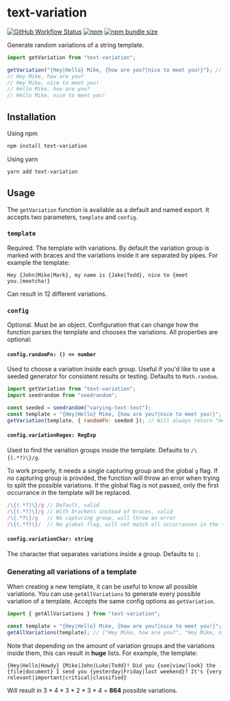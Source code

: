 # text-variation

[![GitHub Workflow Status](https://img.shields.io/github/workflow/status/gaston-flores/text-variation/CI)](https://github.com/gaston-flores/text-variation/actions/workflows/release.yml)
[![npm](https://img.shields.io/npm/v/text-variation)](https://www.npmjs.com/package/text-variation)
[![npm bundle size](https://img.shields.io/bundlephobia/minzip/text-variation)](https://bundlephobia.com/package/text-variation)

Generate random variations of a string template.

```ts
import getVariation from "text-variation";

getVariation("{Hey|Hello} Mike, {how are you?|nice to meet you!}"); // Will return one of:
// Hey Mike, how are you?
// Hey Mike, nice to meet you!
// Hello Mike, how are you?
// Hello Mike, nice to meet you!
```

## Installation

Using npm

```bash
npm install text-variation
```

Using yarn

```bash
yarn add text-variation
```

## Usage

The `getVariation` function is available as a default and named export. It accepts two parameters, `template` and `config`.

### `template`

Required. The template with variations. By default the variation group is marked with braces and the variations inside it are separated by pipes. For example the template:

```
Hey {John|Mike|Mark}, my name is {Jake|Todd}, nice to {meet you.|meetcha!}
```

Can result in 12 different variations.

### `config`

Optional. Must be an object. Configuration that can change how the function parses the template and chooses the variations. All properties are optional:

#### `config.randomFn: () => number`

Used to choose a variation inside each group. Useful if you'd like to use a seeded generator for consistent results or testing. Defaults to `Math.random`.

```js
import getVariation from "text-variation";
import seedrandom from "seedrandom";

const seeded = seedrandom("varying-text-test");
const template = "{Hey|Hello} Mike, {how are you?|nice to meet you!}";
getVariation(template, { randomFn: seeded }); // Will always return "Hey Mike, nice to meet you!"
```

#### `config.variationRegex: RegExp`

Used to find the variation groups inside the template. Defaults to `/\{(.*?)\}/g`.

To work properly, it needs a single capturing group and the global `g` flag. If no capturing group is provided, the function will throw an error when trying to split the possible variations. If the global flag is not passed, only the first occurrance in the template will be replaced.

```ts
/\{(.*?)\}/g // Default, valid
/\[(.*?)\]/g // With brackets instead of braces, valid
/\{.*?\}/g   // No capturing group, will throw an error
/\{(.*?)\}/  // No global flag, will not match all occurrances in the template
```

#### `config.variationChar: string`

The character that separates variations inside a group. Defaults to `|`.

### Generating all variations of a template

When creating a new template, it can be useful to know all possible variations. You can use `getAllVariations` to generate every possible variation of a template. Accepts the same config options as `getVariation`.

```js
import { getAllVariations } from "text-variation";

const template = "{Hey|Hello} Mike, {how are you?|nice to meet you!}";
getAllVariations(template); // ["Hey Mike, how are you?", "Hey Mike, nice to meet you!", "Hello Mike, how are you?", "Hello Mike, nice to meet you!"]
```

Note that depending on the amount of variation groups and the variations inside them, this can result in **huge** lists. For example, the template:

```
{Hey|Hello|Howdy} {Mike|John|Luke|Todd}! Did you {see|view|look} the {file|document} I send you {yesterday|Friday|last weekend}? It's {very relevant|important|critical|classified}
```

Will result in 3 \* 4 \* 3 \* 2 \* 3 \* 4 = **864** possible variations.
